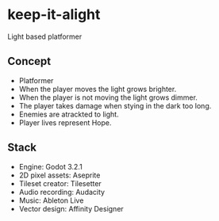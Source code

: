 # keep-it-alight
Light based platformer

## Concept

* Platformer
* When the player moves the light grows brighter.
* When the player is not moving the light grows dimmer.
* The player takes damage when stying in the dark too long.
* Enemies are atrackted to light.
* Player lives represent Hope.

## Stack

* Engine: Godot 3.2.1
* 2D pixel assets: Aseprite
* Tileset creator: Tilesetter
* Audio recording: Audacity
* Music: Ableton Live
* Vector design: Affinity Designer